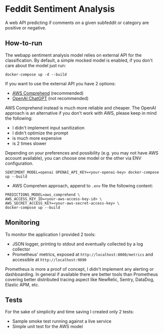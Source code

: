 
# Feddit Sentiment Analysis

A web API predicting if comments on a given subfeddit or category are positive or negative.

## How-to-run

The webapp sentiment analysis model relies on external API for the classification.
By default, a simple mocked model is enabled, if you don't care about the model just run:
```
docker-compose up -d --build
```

If you want to use the external API you have 2 options:
- [AWS Comprehend](https://aws.amazon.com/comprehend/pricing/) (recommended)
- [OpenAI ChatGPT](https://openai.com/pricing) (not recommended)

AWS Comprehend instead is much more reliable and cheaper.
The OpenAI approach is an alternative if you don't work with AWS, please keep in mind the following: 
* I didn't implement input sanitization 
* I didn't optimize the prompt
* is much more expensive
* is 2 times slower

Depending on your preferences and possibility (e.g. you may not have AWS account available),
you can choose one model or the other via ENV configuration.
```shell
SENTIMENT_MODEL=openai OPENAI_API_KEY=<your-openai-key> docker-compose up --build
```

* AWS Comprehen approach, append to `.env` file the following content:
```
PREDICTIONS_MODEL=aws_comprehend \
AWS_ACCESS_KEY_ID=<your-aws-access-key-id> \
AWS_SECRET_ACCESS_KEY=<your-aws-secret-access-key> \
docker-compose up --build
```

## Monitoring

To monitor the application I provided 2 tools:
* JSON logger, printing to stdout and eventually collected by a log collector
* Prometheus' metrics, exposed at `http://localhost:8000/metrics` and accessible at `http://localhost:9090`

Prometheus is more a proof of concept, I didn't implement any alerting or dashboarding.
In general if available there are better tools than Prometheus covering better distributed tracing aspect like NewRelic, Sentry, DataDog, Elastic APM, etc.


## Tests

For the sake of simplicity and time saving I created only 2 tests:
* Sample smoke test running against a live service
* Simple unit test for the AWS model
